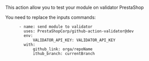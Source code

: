 This action allow you to test your module on validator PrestaShop

You need to replace the inputs commands:

```
      - name: send module to validator
        uses: PrestaShopCorp/github-action-validator@dev
        env:
            VALIDATOR_API_KEY: VALIDATOR_API_KEY
        with:
            github_link: orga/repoName
            ithub_branch: currentBranch
```